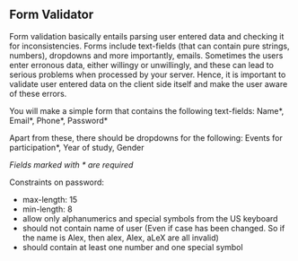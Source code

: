## Form Validator

Form validation basically entails parsing user entered data and checking it for inconsistencies. Forms include text-fields (that can contain pure strings, numbers), dropdowns and more importantly, emails. Sometimes the users enter erronous data, either willingy or unwillingly, and these can lead to serious problems when processed by your server. Hence, it is important to validate user entered data on the client side itself and make the user aware of these errors. 

You will make a simple form that contains the following text-fields:
Name*, Email*, Phone*, Password*

Apart from these, there should be dropdowns for the following:
Events for participation*, Year of study, Gender 

_Fields marked with * are required_ 

Constraints on password:
- max-length: 15
- min-length: 8
- allow only alphanumerics and special symbols from the US keyboard
- should not contain name of user (Even if case has been changed. So if the name is Alex, then alex, Alex, aLeX are all invalid)
- should contain at least one number and one special symbol
